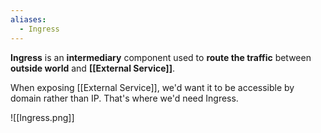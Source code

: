 ```yaml
---
aliases:
  - Ingress
---
```

**Ingress** is an **intermediary** component used to **route the traffic** between **outside world** and **[[External Service]]**.

When exposing [[External Service]], we'd want it to be accessible by domain rather than IP. That's where we'd need Ingress.

![[Ingress.png]]